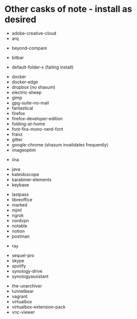 # Other casks of note - install as desired

- adobe-creative-cloud
- arq
<!-- - balenaetcher    -->
<!-- - bettertouchtool -->
- beyond-compare
<!-- - betwixt         -->
- bitbar
<!-- - bitwarden -->
<!-- - cloudapp  -->
- default-folder-x (failing install)
<!-- - discord          -->
<!-- - disk-inventory-x -->
- docker
- docker-edge
- dropbox (no shasum)
- electric-sheep
- gimp
- gpg-suite-no-mail
- fantastical
- firefox
- firefox-developer-edition
- folding-at-home
- font-fira-mono-nerd-font
- franz
- gitter
- google-chrome (shasum invalidates frequently)
- imageoptim
<!-- - inkscape -->
<!--     - inkscape requires xquartz -->
- iina
<!-- - itsycal                         -->
<!--     - date format EEEEEMM.dd h:mm -->
- java
- kaleidoscope
- karabiner-elements
- keybase
<!-- - kitematic -->
- lastpass
- libreoffice
- marked
- mjml
- ngrok
- nordvpn
- notable
- notion
- postman
<!-- - qbittorrent -->
- ray
<!-- - robo-3t     -->
- sequel-pro
- skype
- spotify
- synology-drive
- synologyassistant
<!-- - telegram -->
<!-- - transmit -->
- the-unarchiver
- tunnelbear
- vagrant
- virtualbox
- virtualbox-extension-pack
- vnc-viewer
